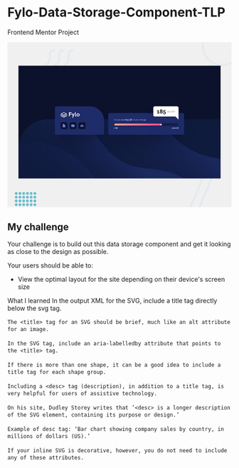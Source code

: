 # Fylo-Data-Storage-Component-TLP
Frontend Mentor Project

![Design preview for the Fylo data storage component coding challenge](./design/desktop-preview.jpg)


## My challenge

Your challenge is to build out this data storage component and get it looking as close to the design as possible.

Your users should be able to:

- View the optimal layout for the site depending on their device's screen size







What I learned
    In the output XML for the SVG, include a title tag directly below the svg tag.

    The <title> tag for an SVG should be brief, much like an alt attribute for an image.

    In the SVG tag, include an aria-labelledby attribute that points to the <title> tag.

    If there is more than one shape, it can be a good idea to include a title tag for each shape group.

    Including a <desc> tag (description), in addition to a title tag, is very helpful for users of assistive technology.

    On his site, Dudley Storey writes that ’<desc> is a longer description of the SVG element, containing its purpose or design.’

    Example of desc tag: ‘Bar chart showing company sales by country, in millions of dollars (US).’

    If your inline SVG is decorative, however, you do not need to include any of these attributes.

